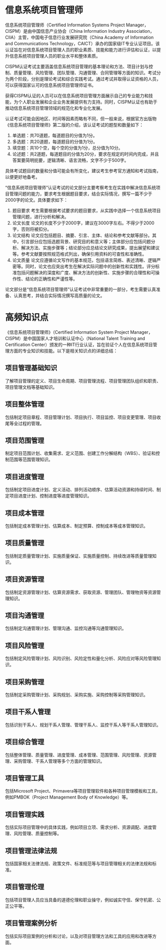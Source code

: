 # 信息系统项目管理师

信息系统项目管理师（Certified Information Systems Project Manager，CISPM）是由中国信息产业协会（China Information Industry Association，CIIA）主管，中国电子信息行业发展研究院（China Academy of Information and Communications Technology，CAICT）承办的国家级IT专业认证项目。该认证旨在对信息系统项目管理人员的职业素质、技能和能力进行评估和认证，以提升信息系统项目管理人员的职业水平和整体素质。

CISPM认证考试主要涵盖信息系统项目管理的基本理论和方法、项目计划与控制、质量管理、风险管理、团队管理、沟通管理、合同管理等方面的知识。考试分为两个阶段，分别是理论考试和综合实践考试。通过考试并取得认证资格的人员，可以获得国家认可的信息系统项目管理师证书。

获得CISPM认证的人员可以在信息系统项目管理方面展示自己的专业能力和技能，为个人职业发展和企业业务发展提供有力支持。同时，CISPM认证也有助于推动信息系统项目管理领域的规范化和专业化发展。

认证考试可能会因地区、时间等因素而略有不同，但一般来说，根据官方出版物《信息系统项目管理师》第二版的介绍，该认证考试的题型和数量如下：

1. 单选题：共70道题，每道题目的分值为1分。
2. 多选题：共20道题，每道题目的分值为1分。
3. 填空题：共10个空，每个空的分值为1分，总分值为10分。
4. 论述题：共2道题，每道题目的分值为20分，要求在规定的时间内完成，并且答案要简明扼要，逻辑清晰、语言流畅，文字不少于500字。

具体考试题目的数量和分值可能会有所变化，建议考生参考官方通知和考试指南，以便更好地备考。

“信息系统项目管理师”认证考试的论文部分主要考察考生在实践中解决信息系统项目管理问题的能力，要求考生根据题目要求，结合实际情况，撰写一篇不少于2000字的论文。具体要求如下：

1. 题目要求
   考生需要根据考试要求的题目要求，从实践中选择一个信息系统项目管理问题，进行分析和解决。
2. 论文长度
   论文的长度不少于2000字，建议在3000字左右。不得少于2000字，否则将被扣分。
3. 论文结构
   论文应包括题目、摘要、引言、主体、结论和参考文献等部分。其中，引言部分应包括选题背景、研究目的和意义等；主体部分应包括问题分析、解决方法、实施步骤等；结论部分应总结论文研究成果，提出展望和建议等。参考文献要按照规范格式列出，确保引用资料的可查性和准确性。
4. 论文质量
   论文应遵循论文写作的基本规范，包括语言简练、表述清晰、逻辑严密等。同时，论文也应突出考生在解决实际问题中的创新性和实践性。评分标准包括问题解决的深度和广度、解决方法的创新性、实施步骤的合理性和可操作性、结论的正确性和严谨性等。

论文部分是“信息系统项目管理师”认证考试中非常重要的一部分，考生需要认真准备、认真思考，并结合实际情况撰写高质量的论文。

# 高频知识点

《信息系统项目管理师》（Certified Information System Project Manager，CISPM）是中国国家人才培训和认证中心（National Talent Training and Certification Center）颁发的一种IT行业认证，旨在验证个人在信息系统项目管理方面的专业知识和技能。以下是相关知识点的详细总结：

## 项目管理基础知识

了解项目管理的定义、项目生命周期、项目管理流程、项目管理团队组织和职责、项目管理文档等基础知识。

## 项目整体管理

包括制定项目章程、项目管理计划、项目执行、项目监控、项目变更管理、项目收尾等全过程的管理。

## 项目范围管理

制定项目范围计划、收集需求、定义范围、创建工作分解结构（WBS）、验证和控制范围等范围管理知识。

## 项目进度管理

包括制定项目进度计划、定义活动、排列活动顺序、估算活动资源和持续时间、制定项目进度计划、控制进度等进度管理知识。

## 项目成本管理

包括制定成本管理计划、估算成本、制定预算、控制成本等成本管理知识。

## 项目质量管理

包括制定质量管理计划、实施质量保证、实施质量控制、持续改进等质量管理知识。

## 项目资源管理

包括制定资源管理计划、估算资源需求、获取资源、管理团队、管理物资等资源管理知识。

## 项目沟通管理

包括制定沟通管理计划、管理沟通、监控沟通等沟通管理知识。

## 项目风险管理

包括制定风险管理计划、风险识别、风险定性和量化分析、风险应对等风险管理知识。

## 项目采购管理

包括制定采购管理计划、采购规划、采购实施、采购控制等采购管理知识。

## 项目干系人管理

包括识别干系人、规划干系人管理、管理干系人、监控干系人等干系人管理知识。

## 项目综合管理

包括整体管理、质量管理、进度管理、成本管理、范围管理、风险管理、资源管理、采购管理、干系人管理等多个方面的管理知识。

## 项目管理工具

包括Microsoft Project、Primavera等项目管理软件和各种项目管理模板和工具，例如PMBOK（Project Management Body of Knowledge）等。

## 项目管理实践

包括实际项目管理中的具体实践，例如项目立项、需求分析、资源调配、进度管理、风险管理、质量控制等。

## 项目管理法律法规

包括国家相关法律法规、政策文件、标准规范等与项目管理相关的法律法规和标准。

## 项目管理伦理

包括项目管理人员应当具备的道德伦理和职业操守，例如诚实守信、保守机密、公正公平等。

## 项目管理案例分析

包括实际项目案例的分析和讨论，以及对项目管理方法和工具的应用和改进等方面。